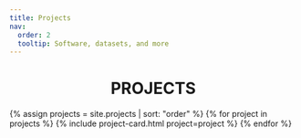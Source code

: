 ```yaml
---
title: Projects
nav:
  order: 2
  tooltip: Software, datasets, and more
---
```


<div style="text-align:center;">

<h1><b>PROJECTS</b></h1>

</div>

<div class="project-list">
  {% assign projects = site.projects | sort: "order" %}
  {% for project in projects %}
    {% include project-card.html project=project %}
  {% endfor %}
</div>
